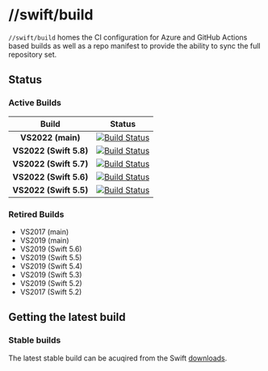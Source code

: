 # //swift/build

`//swift/build` homes the CI configuration for Azure and GitHub Actions based
builds as well as a repo manifest to provide the ability to sync the full
repository set.

## Status

### Active Builds

| Build | Status |
| :-: | --- |
| **VS2022 (main)** | [![Build Status](https://dev.azure.com/compnerd/swift-build/_apis/build/status/VS2022?repoName=compnerd%2Fswift-build&branchName=master)](https://dev.azure.com/compnerd/swift-build/_build/latest?definitionId=65&repoName=compnerd%2Fswift-build&branchName=master) |
| **VS2022 (Swift 5.8)** | [![Build Status](https://dev.azure.com/compnerd/swift-build/_apis/build/status/VS2022%20Swift%205.8?repoName=compnerd%2Fswift-build&branchName=master)](https://dev.azure.com/compnerd/swift-build/_build/latest?definitionId=69&repoName=compnerd%2Fswift-build&branchName=master) |
| **VS2022 (Swift 5.7)** | [![Build Status](https://dev.azure.com/compnerd/swift-build/_apis/build/status/VS2022%20Swift%205.7?repoName=compnerd%2Fswift-build&branchName=master)](https://dev.azure.com/compnerd/swift-build/_build/latest?definitionId=68&repoName=compnerd%2Fswift-build&branchName=master) |
| **VS2022 (Swift 5.6)** | [![Build Status](https://dev.azure.com/compnerd/swift-build/_apis/build/status/VS2022%20Swift%205.6?repoName=compnerd%2Fswift-build&branchName=master)](https://dev.azure.com/compnerd/swift-build/_build/latest?definitionId=66&repoName=compnerd%2Fswift-build&branchName=master) |
| **VS2022 (Swift 5.5)** | [![Build Status](https://dev.azure.com/compnerd/swift-build/_apis/build/status/VS2022%20Swift%205.5?repoName=compnerd%2Fswift-build&branchName=master)](https://dev.azure.com/compnerd/swift-build/_build/latest?definitionId=67&repoName=compnerd%2Fswift-build&branchName=master) |

### Retired Builds

- VS2017 (main)
- VS2019 (main)
- VS2019 (Swift 5.6)
- VS2019 (Swift 5.5)
- VS2019 (Swift 5.4)
- VS2019 (Swift 5.3)
- VS2019 (Swift 5.2)
- VS2017 (Swift 5.2)

## Getting the latest build

### Stable builds
The latest stable build can be acuqired from the Swift [downloads](https://download.swift.org).

